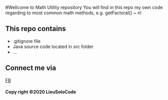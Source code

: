#Wellcome to Math Utility repository
You will find in this repo my own code
regarding to most common math methods, e.g.
getFactoral() ~ n!

## This repo contains 
* .gitignore file
* Java source code located in src folder
* ...

## Connect me via
[FB](https://facebook.com/lieusolocode)

#### Copy right ©2020 LieuSoloCode